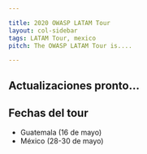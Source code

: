 ```yaml
---

title: 2020 OWASP LATAM Tour
layout: col-sidebar
tags: LATAM Tour, mexico
pitch: The OWASP LATAM Tour is....

---
```


## Actualizaciones pronto...

## Fechas del tour
* Guatemala (16 de mayo)
* México (28-30 de mayo)
